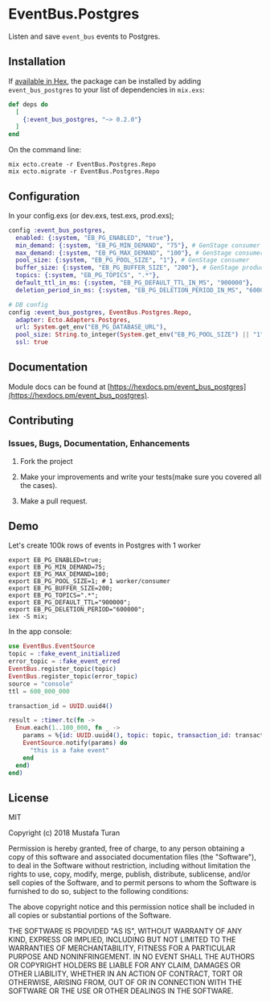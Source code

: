 # EventBus.Postgres

Listen and save `event_bus` events to Postgres.

## Installation

If [available in Hex](https://hex.pm/docs/publish), the package can be installed
by adding `event_bus_postgres` to your list of dependencies in `mix.exs`:

```elixir
def deps do
  [
    {:event_bus_postgres, "~> 0.2.0"}
  ]
end
```

On the command line:

```shell
mix ecto.create -r EventBus.Postgres.Repo
mix ecto.migrate -r EventBus.Postgres.Repo
```

## Configuration

In your config.exs (or dev.exs, test.exs, prod.exs);

```elixir
config :event_bus_postgres,
  enabled: {:system, "EB_PG_ENABLED", "true"},
  min_demand: {:system, "EB_PG_MIN_DEMAND", "75"}, # GenStage consumer
  max_demand: {:system, "EB_PG_MAX_DEMAND", "100"}, # GenStage consumer
  pool_size: {:system, "EB_PG_POOL_SIZE", "1"}, # GenStage consumer
  buffer_size: {:system, "EB_PG_BUFFER_SIZE", "200"}, # GenStage producerr_consumer
  topics: {:system, "EB_PG_TOPICS", ".*"},
  default_ttl_in_ms: {:system, "EB_PG_DEFAULT_TTL_IN_MS", "900000"},
  deletion_period_in_ms: {:system, "EB_PG_DELETION_PERIOD_IN_MS", "600000"}

# DB config
config :event_bus_postgres, EventBus.Postgres.Repo,
  adapter: Ecto.Adapters.Postgres,
  url: System.get_env("EB_PG_DATABASE_URL"),
  pool_size: String.to_integer(System.get_env("EB_PG_POOL_SIZE") || "1"),
  ssl: true

```

## Documentation

Module docs can be found at [https://hexdocs.pm/event_bus_postgres](https://hexdocs.pm/event_bus_postgres).

## Contributing

### Issues, Bugs, Documentation, Enhancements

1. Fork the project

2. Make your improvements and write your tests(make sure you covered all the cases).

3. Make a pull request.

## Demo

Let's create 100k rows of events in Postgres with 1 worker

```shell
export EB_PG_ENABLED=true;
export EB_PG_MIN_DEMAND=75;
export EB_PG_MAX_DEMAND=100;
export EB_PG_POOL_SIZE=1; # 1 worker/consumer
export EB_PG_BUFFER_SIZE=200;
export EB_PG_TOPICS=".*";
export EB_PG_DEFAULT_TTL="900000";
export EB_PG_DELETION_PERIOD="600000";
iex -S mix;
```

In the app console:

```elixir
use EventBus.EventSource
topic = :fake_event_initialized
error_topic = :fake_event_erred
EventBus.register_topic(topic)
EventBus.register_topic(error_topic)
source = "console"
ttl = 600_000_000

transaction_id = UUID.uuid4()

result = :timer.tc(fn ->
  Enum.each(1..100_000, fn _ ->
    params = %{id: UUID.uuid4(), topic: topic, transaction_id: transaction_id, ttl: ttl, source: source, error_topic: error_topic}
    EventSource.notify(params) do
      "this is a fake event"
    end
  end)
end)
```

## License

MIT

Copyright (c) 2018 Mustafa Turan

Permission is hereby granted, free of charge, to any person obtaining a copy of this software and associated documentation files (the "Software"), to deal in the Software without restriction, including without limitation the rights to use, copy, modify, merge, publish, distribute, sublicense, and/or sell copies of the Software, and to permit persons to whom the Software is furnished to do so, subject to the following conditions:

The above copyright notice and this permission notice shall be included in all copies or substantial portions of the Software.

THE SOFTWARE IS PROVIDED "AS IS", WITHOUT WARRANTY OF ANY KIND, EXPRESS OR IMPLIED, INCLUDING BUT NOT LIMITED TO THE WARRANTIES OF MERCHANTABILITY, FITNESS FOR A PARTICULAR PURPOSE AND NONINFRINGEMENT. IN NO EVENT SHALL THE AUTHORS OR COPYRIGHT HOLDERS BE LIABLE FOR ANY CLAIM, DAMAGES OR OTHER LIABILITY, WHETHER IN AN ACTION OF CONTRACT, TORT OR OTHERWISE, ARISING FROM, OUT OF OR IN CONNECTION WITH THE SOFTWARE OR THE USE OR OTHER DEALINGS IN THE SOFTWARE.
